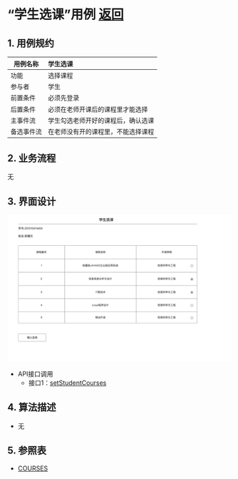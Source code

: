 <!-- markdownlint-disable MD033-->
<!-- 禁止MD033类型的警告 https://www.npmjs.com/package/markdownlint -->

# “学生选课”用例 [返回](../README.md)
## 1. 用例规约

|用例名称|学生选课|
|-------|:-------------|
|功能|选择课程|
|参与者|学生|
|前置条件|必须先登录|
|后置条件|必须在老师开课后的课程里才能选择|
|主事件流|学生勾选老师开好的课程后，确认选课|
|备选事件流|在老师没有开的课程里，不能选择课程|

## 2. 业务流程
无

## 3. 界面设计
 ![](../学生选课界面设计.png)
- API接口调用
    - 接口1：[setStudentCourses](../接口/setStudentCourses.md)

## 4. 算法描述 
   - 无
## 5. 参照表
- [COURSES](../数据库设计.md/COURSES)
